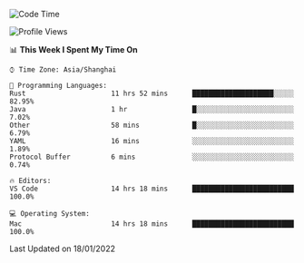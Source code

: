 <!--START_SECTION:waka-->
![Code Time](http://img.shields.io/badge/Code%20Time-917%20hrs%2035%20mins-blue)

![Profile Views](http://img.shields.io/badge/Profile%20Views-4-blue)

📊 **This Week I Spent My Time On** 

```text
⌚︎ Time Zone: Asia/Shanghai

💬 Programming Languages: 
Rust                     11 hrs 52 mins      ████████████████████░░░░░   82.95% 
Java                     1 hr                █░░░░░░░░░░░░░░░░░░░░░░░░   7.02% 
Other                    58 mins             █░░░░░░░░░░░░░░░░░░░░░░░░   6.79% 
YAML                     16 mins             ░░░░░░░░░░░░░░░░░░░░░░░░░   1.89% 
Protocol Buffer          6 mins              ░░░░░░░░░░░░░░░░░░░░░░░░░   0.74%

🔥 Editors: 
VS Code                  14 hrs 18 mins      █████████████████████████   100.0%

💻 Operating System: 
Mac                      14 hrs 18 mins      █████████████████████████   100.0%

```


 Last Updated on 18/01/2022
<!--END_SECTION:waka-->
